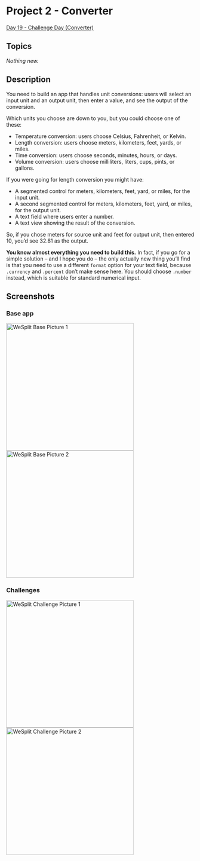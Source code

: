 #  Project 2 - Converter

[Day 19 - Challenge Day (Converter)](https://www.hackingwithswift.com/100/swiftui/19)

## Topics

*Nothing new.*

## Description

You need to build an app that handles unit conversions: users will select an input unit and an output unit, then enter a value, and see the output of the conversion.

Which units you choose are down to you, but you could choose one of these:

- Temperature conversion: users choose Celsius, Fahrenheit, or Kelvin.
- Length conversion: users choose meters, kilometers, feet, yards, or miles.
- Time conversion: users choose seconds, minutes, hours, or days.
- Volume conversion: users choose milliliters, liters, cups, pints, or gallons.

If you were going for length conversion you might have:

- A segmented control for meters, kilometers, feet, yard, or miles, for the input unit.
- A second segmented control for meters, kilometers, feet, yard, or miles, for the output unit.
- A text field where users enter a number.
- A text view showing the result of the conversion.

So, if you chose meters for source unit and feet for output unit, then entered 10, you’d see 32.81 as the output.

**You know almost everything you need to build this.** In fact, if you go for a simple solution – and I hope you do – the only actually new thing you’ll find is that you need to use a different `format` option for your text field, because `.currency` and `.percent` don’t make sense here. You should choose `.number` instead, which is suitable for standard numerical input.

## Screenshots

### Base app

<p float="left">
    <img src="screenshots/wesplit01.png" alt="WeSplit Base Picture 1" width="341">
    <img src="screenshots/wesplit02.png" alt="WeSplit Base Picture 2" width="341">
</p>

### Challenges

<p float="left">
    <img src="screenshots/wesplit-challenge01.png" alt="WeSplit Challenge Picture 1" width="341">
    <img src="screenshots/wesplit-challenge02.png" alt="WeSplit Challenge Picture 2" width="341">
</p>

